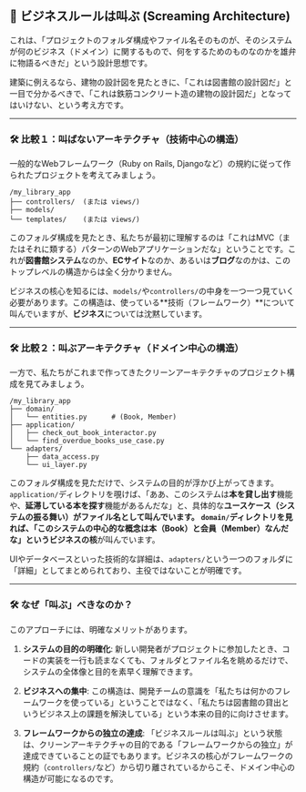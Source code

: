 ## 🤔 ビジネスルールは叫ぶ (Screaming Architecture)

これは、「プロジェクトのフォルダ構成やファイル名そのものが、そのシステムが何のビジネス（ドメイン）に関するもので、何をするためのものなのかを雄弁に物語るべきだ」という設計思想です。

建築に例えるなら、建物の設計図を見たときに、「これは図書館の設計図だ」と一目で分かるべきで、「これは鉄筋コンクリート造の建物の設計図だ」となってはいけない、という考え方です。

-----

### 🛠️ 比較１：叫ばないアーキテクチャ（技術中心の構造）

一般的なWebフレームワーク（Ruby on Rails, Djangoなど）の規約に従って作られたプロジェクトを考えてみましょう。

```
/my_library_app
├── controllers/  (または views/)
├── models/
└── templates/    (または views/)
```

このフォルダ構成を見たとき、私たちが最初に理解するのは「これはMVC（またはそれに類する）パターンのWebアプリケーションだな」ということです。これが**図書館システム**なのか、**ECサイト**なのか、あるいは**ブログ**なのかは、このトップレベルの構造からは全く分かりません。

ビジネスの核心を知るには、`models/`や`controllers/`の中身を一つ一つ見ていく必要があります。この構造は、使っている\*\*技術（フレームワーク）\*\*について叫んでいますが、**ビジネス**については沈黙しています。

-----

### 🛠️ 比較２：叫ぶアーキテクチャ（ドメイン中心の構造）

一方で、私たちがこれまで作ってきたクリーンアーキテクチャのプロジェクト構成を見てみましょう。

```
/my_library_app
├── domain/
│   └── entities.py      # (Book, Member)
├── application/
│   ├── check_out_book_interactor.py
│   └── find_overdue_books_use_case.py
└── adapters/
    ├── data_access.py
    └── ui_layer.py
```

このフォルダ構成を見ただけで、システムの目的が浮かび上がってきます。
`application/`ディレクトリを覗けば、「ああ、このシステムは**本を貸し出す**機能や、**延滞している本を探す**機能があるんだな」と、具体的な**ユースケース（システムの振る舞い）がファイル名として叫んでいます。
`domain/`ディレクトリを見れば、「このシステムの中心的な概念は本（Book）と会員（Member）なんだな」というビジネスの核**が叫んでいます。

UIやデータベースといった技術的な詳細は、`adapters/`という一つのフォルダに「詳細」としてまとめられており、主役ではないことが明確です。

-----

###  🛠️ なぜ「叫ぶ」べきなのか？

このアプローチには、明確なメリットがあります。

1.  **システムの目的の明確化**:
    新しい開発者がプロジェクトに参加したとき、コードの実装を一行も読まなくても、フォルダとファイル名を眺めるだけで、システムの全体像と目的を素早く理解できます。

2.  **ビジネスへの集中**:
    この構造は、開発チームの意識を「私たちは何かのフレームワークを使っている」ということではなく、「私たちは図書館の貸出というビジネス上の課題を解決している」という本来の目的に向けさせます。

3.  **フレームワークからの独立の達成**:
    「ビジネスルールは叫ぶ」という状態は、クリーンアーキテクチャの目的である「フレームワークからの独立」が達成できていることの証でもあります。ビジネスの核心がフレームワークの規約（`controllers/`など）から切り離されているからこそ、ドメイン中心の構造が可能になるのです。

